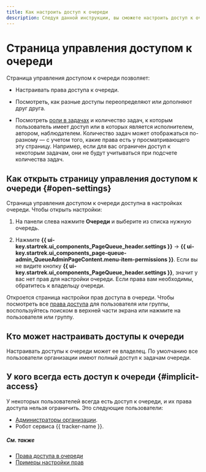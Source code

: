 ```yaml
---
title: Как настроить доступ к очереди
description: Следуя данной инструкции, вы сможете настроить доступ к очереди.
---
```


# Страница управления доступом к очереди

Страница управления доступом к очереди позволяет:

* Настраивать права доступа к очереди.

* Посмотреть, как разные доступы переопределяют или дополняют друг друга. 

* Посмотреть [роли в задачах](queue-access-types.md#task-role) и количество задач, к которым пользователь имеет доступ или в которых является исполнителем, автором, наблюдателем. Количество задач может отображаться по-разному — с учетом того, какие права есть у просматривающего эту страницу. Например, если для вас ограничен доступ к некоторым задачам, они не будут учитываться при подсчете количества задач.

## Как открыть страницу управления доступом к очереди {#open-settings}

Страница управления доступом к очереди доступна в настройках очереди. Чтобы открыть настройки:

1. На панели слева нажмите **Очереди** и выберите из списка нужную очередь.

1. Нажмите **{{ ui-key.startrek.ui_components_PageQueue_header.settings }}** → **{{ ui-key.startrek.ui_components_page-queue-admin_QueueAdminPageContent.menu-item-permissions }}**. Если вы не видите кнопку **{{ ui-key.startrek.ui_components_PageQueue_header.settings }}**, значит у вас нет прав для настройки очереди. Если права вам необходимы, обратитесь к владельцу очереди.

Откроется страница настройки прав доступа в очереди. Чтобы посмотреть все [права доступа](queue-access-types.md) для пользователя или группы, воспользуйтесь поиском в верхней части экрана или нажмите на пользователя или группу.

## Кто может настраивать доступы к очереди

Настраивать доступы к очереди может ее владелец. По умолчанию все пользователи организации имеют полный доступ к задачам очереди.

## У кого всегда есть доступ к очереди {#implicit-access}

У некоторых пользователей всегда есть доступ к очереди, и их права доступа нельзя ограничить. Это следующие пользователи:


* [Администраторы организации](../role-model.md#admin).
* Робот сервиса {{ tracker-name }}.



##### См. также

* [Права доступа в очереди](queue-access-types.md)
* [Примеры настройки прав](queue-access-examples.md)
